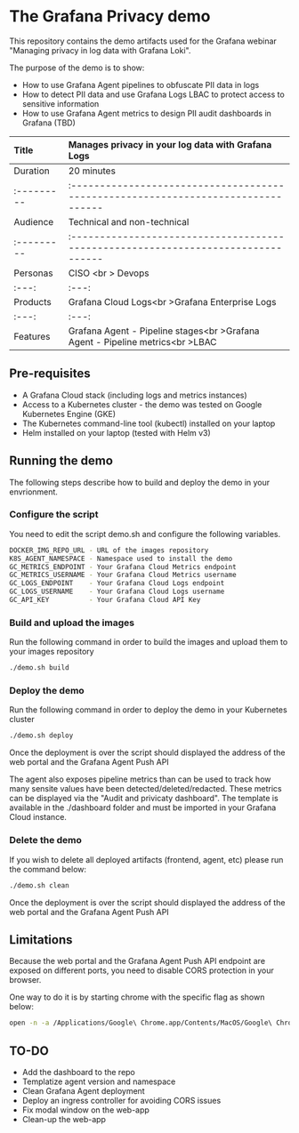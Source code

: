 # The Grafana Privacy demo
This repository contains the demo artifacts used for the Grafana webinar "Managing privacy in log data with Grafana Loki".

The purpose of the demo is to show:
- How to use Grafana Agent pipelines to obfuscate PII data in logs
- How to detect PII data and use Grafana Logs LBAC to protect access to sensitive information
- How to use Grafana Agent metrics to design PII audit dashboards in Grafana (TBD)

| Title    | Manages privacy in your log data with Grafana Logs                              |
|:---------|:--------------------------------------------------------------------------------|
| Duration | 20 minutes                                                                      |
|:---------|:--------------------------------------------------------------------------------|
| Audience | Technical and non-technical                                                     |
|:---------|:--------------------------------------------------------------------------------|
| Personas | CISO <br \> Devops                                                              |
| :---: | :---: |
| Products | Grafana Cloud Logs<br \>Grafana Enterprise Logs                                 |
| :---: | :---: |
| Features | Grafana Agent - Pipeline stages<br \>Grafana Agent - Pipeline metrics<br \>LBAC |

## Pre-requisites
- A Grafana Cloud stack (including logs and metrics instances)
- Access to a Kubernetes cluster - the demo was tested on Google Kubernetes Engine (GKE)
- The Kubernetes command-line tool (kubectl) installed on your laptop
- Helm installed on your laptop (tested with Helm v3)

## Running the demo
The following steps describe how to build and deploy the demo in your envrionment.

### Configure the script
You need to edit the script demo.sh and configure the following variables.
```sh
DOCKER_IMG_REPO_URL - URL of the images repository
K8S_AGENT_NAMESPACE - Namespace used to install the demo
GC_METRICS_ENDPOINT - Your Grafana Cloud Metrics endpoint
GC_METRICS_USERNAME - Your Grafana Cloud Metrics username
GC_LOGS_ENDPOINT    - Your Grafana Cloud Logs endpoint
GC_LOGS_USERNAME    - Your Grafana Cloud Logs username
GC_API_KEY          - Your Grafana Cloud API Key
 ```

### Build and upload the images
Run the following command in order to build the images and upload them to your images repository
```sh
./demo.sh build
 ```

### Deploy the demo
Run the following command in order to deploy the demo in your Kubernetes cluster
```sh
./demo.sh deploy
 ```

Once the deployment is over the script should displayed the address of the web portal and the Grafana Agent Push API

The agent also exposes pipeline metrics than can be used to track how many sensite values have been detected/deleted/redacted. These metrics can be displayed via the "Audit and privicaty dashboard". The template is available in the ./dashboard folder and must be imported in your Grafana Cloud instance.

### Delete the demo
If you wish to delete all deployed artifacts (frontend, agent, etc) please run the command below:
```sh
./demo.sh clean
 ```

Once the deployment is over the script should displayed the address of the web portal and the Grafana Agent Push API

## Limitations
Because the web portal and the Grafana Agent Push API endpoint are exposed on different ports, you need to disable CORS protection in your browser.

One way to do it is by starting chrome with the specific flag as shown below:

```sh
open -n -a /Applications/Google\ Chrome.app/Contents/MacOS/Google\ Chrome --args --user-data-dir="/tmp/chrome_dev_test" --disable-web-security
```

## TO-DO
- Add the dashboard to the repo
- Templatize agent version and namespace
- Clean Grafana Agent deployment
- Deploy an ingress controller for avoiding CORS issues
- Fix modal window on the web-app
- Clean-up the web-app